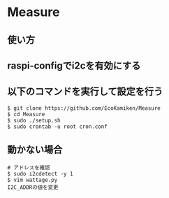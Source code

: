 # Measure

## 使い方

## raspi-configでi2cを有効にする

## 以下のコマンドを実行して設定を行う

```
$ git clone https://github.com/EcoKamiken/Measure
$ cd Measure
$ sudo ./setup.sh
$ sudo crontab -u root cron.conf
```

## 動かない場合

```
# アドレスを確認
$ sudo i2cdetect -y 1
$ vim wattage.py
I2C_ADDRの値を変更
```
